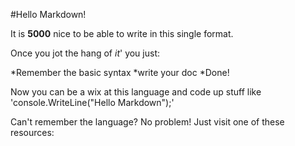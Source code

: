 #Hello Markdown!

It is **5000** nice to be able to write in this single format.

Once you jot the hang of *it*' you just:

*Remember the basic syntax
*write your doc
*Done!

Now you can be a wix at this language and code up stuff like 'console.WriteLine("Hello Markdown");'

Can't remember the language? No problem! Just visit one of these resources:
